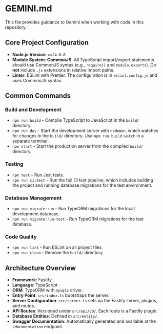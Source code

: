 # GEMINI.md

This file provides guidance to Gemini when working with code in this repository.

## Core Project Configuration

- **Node.js Version**: `>=24.0.0`
- **Module System**: **CommonJS**. All TypeScript import/export statements should use CommonJS syntax (e.g., `require()` and `module.exports`). Do **not** include `.js` extensions in relative import paths.
- **Linter**: ESLint with Prettier. The configuration is in `eslint.config.js` and uses CommonJS syntax.

## Common Commands

### Build and Development

- `npm run build` - Compile TypeScript to JavaScript in the `build/` directory.
- `npm run dev` - Start the development server with `nodemon`, which watches for changes in the `build/` directory. Use `npm run build:watch` in a separate terminal.
- `npm start` - Start the production server from the compiled `build/` directory.

### Testing

- `npm test` - Run Jest tests.
- `npm run ci:test` - Run the full CI test pipeline, which includes building the project and running database migrations for the test environment.

### Database Management

- `npm run migrate:run` - Run TypeORM migrations for the local development database.
- `npm run migrate:run-test` - Run TypeORM migrations for the test database.

### Code Quality

- `npm run lint` - Run ESLint on all project files.
- `npm run clean` - Remove the `build/` directory.

## Architecture Overview

- **Framework**: Fastify
- **Language**: TypeScript
- **ORM**: TypeORM with `mysql2` driver.
- **Entry Point**: `src/index.ts` bootstraps the server.
- **Server Configuration**: `src/server.ts` sets up the Fastify server, plugins, and routes.
- **API Routes**: Versioned under `src/api/v0/`. Each route is a Fastify plugin.
- **Database Entities**: Defined in `src/entity/`.
- **Swagger Documentation**: Automatically generated and available at the `/documentation` endpoint.
